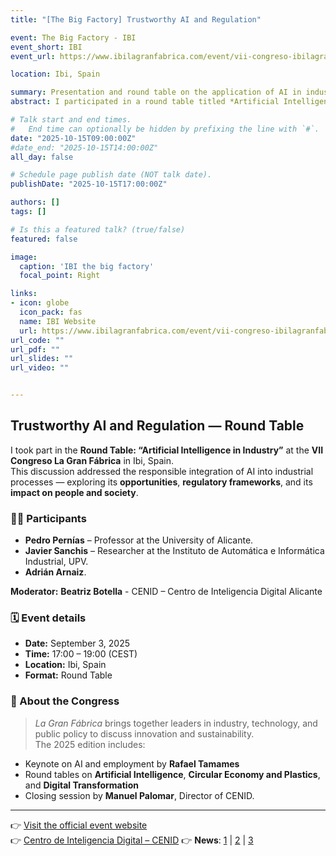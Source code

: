 ```yaml
---
title: "[The Big Factory] Trustworthy AI and Regulation"

event: The Big Factory - IBI
event_short: IBI
event_url: https://www.ibilagranfabrica.com/event/vii-congreso-ibilagranfabrica/

location: Ibi, Spain

summary: Presentation and round table on the application of AI in industry, its opportunities, and its regulatory framework.
abstract: I participated in a round table titled *Artificial Intelligence in Industry* as part of the VII Congreso **La Gran Fábrica**. The discussion will focus on how AI can be applied responsibly and transparently in the industrial sector, ensuring that its use aligns with social values and has a positive impact on people and industry.

# Talk start and end times.
#   End time can optionally be hidden by prefixing the line with `#`.
date: "2025-10-15T09:00:00Z"
#date_end: "2025-10-15T14:00:00Z"
all_day: false

# Schedule page publish date (NOT talk date).
publishDate: "2025-10-15T17:00:00Z"

authors: []
tags: []

# Is this a featured talk? (true/false)
featured: false

image:
  caption: 'IBI the big factory'
  focal_point: Right

links:
- icon: globe
  icon_pack: fas
  name: IBI Website
  url: https://www.ibilagranfabrica.com/event/vii-congreso-ibilagranfabrica/
url_code: ""
url_pdf: ""
url_slides: ""
url_video: ""


---
```



## Trustworthy AI and Regulation — Round Table

I took part in the **Round Table: “Artificial Intelligence in Industry”** at the **VII Congreso La Gran Fábrica** in Ibi, Spain.  
This discussion addressed the responsible integration of AI into industrial processes — exploring its **opportunities**, **regulatory frameworks**, and its **impact on people and society**.

### 🧑‍💼 Participants
- **Pedro Pernías** – Professor at the University of Alicante.  
- **Javier Sanchis** – Researcher at the Instituto de Automática e Informática Industrial, UPV.  
- **Adrián Arnaiz**.

**Moderator:** **Beatriz Botella** - CENID – Centro de Inteligencia Digital Alicante

### 🗓️ Event details
- **Date:** September 3, 2025  
- **Time:** 17:00 – 19:00 (CEST)  
- **Location:** Ibi, Spain  
- **Format:** Round Table

### 🧭 About the Congress
> *La Gran Fábrica* brings together leaders in industry, technology, and public policy to discuss innovation and sustainability.  
The 2025 edition includes:
- Keynote on AI and employment by **Rafael Tamames**  
- Round tables on **Artificial Intelligence**, **Circular Economy and Plastics**, and **Digital Transformation**  
- Closing session by **Manuel Palomar**, Director of CENID.

---

👉 [Visit the official event website](https://www.ibilagranfabrica.com/event/vii-congreso-ibilagranfabrica/)  
👉 [Centro de Inteligencia Digital – CENID](https://cenid.es/)
👉 **News**: [1](https://www.elperiodic.com/ibi/celebra-congreso-gran-fabrica-participacion-expertos-innovacion_1040108) | [2](https://www.ibi.es/ibi-celebra-el-vii-congreso-ibi-la-gran-fabrica-con-la-participacion-de-expertos-en-innovacion-e-ia/) | [3](https://www.informacion.es/alcoy/2025/10/15/ibi-aborda-futuro-tecnologico-industria-122657352.html)